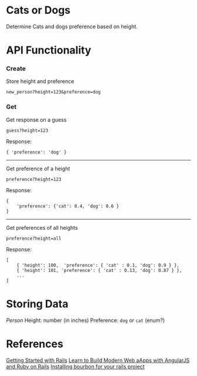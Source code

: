 # Cats or Dogs

Determine Cats and dogs preference based on height.


# API Functionality

### Create

Store height and preference
```
new_person?height=123&preference=dog
```

### Get

Get response on a guess
```
guess?height=123
```

Response:
```
{ 'preference': 'dog' }
```

---

Get preference of a height
```
preference?height=123
```
Response:
```
{
    'preference': {'cat': 0.4, 'dog': 0.6 }
}
```
---

Get preferences of all heights
```
preference?height=all
```
Response:
```
[
    { 'height': 100,  'preference': { 'cat' : 0.1, 'dog': 0.9 } },
    { 'height': 101, 'preference': { 'cat' : 0.13, 'dog': 0.87 } },
    ...
]
```

# Storing Data

*Person*
Height: number (in inches)
Preference: `dog` or `cat` (enum?)


# References

[Getting Started with Rails](http://guides.rubyonrails.org/getting_started.html)
[Learn to Build Modern Web aApps with AngularJS and Ruby on Rails](https://thinkster.io/tutorials/angular-rails)
[Installing bourbon for your rails project](https://howchoo.com/g/oti5mtcyzmj/install-bourbon-in-your-rails-project)



